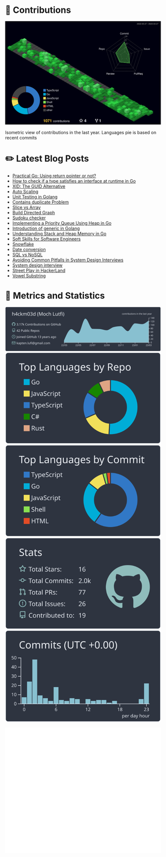 # :sparkling_heart: Contributions

<a href="./profile-3d-contrib/profile-night-green.svg">
    <img width="900em" src="./profile-3d-contrib/profile-night-green.svg">
</a>

Isometric view of contributions in the last year. Languages pie is based on recent commits

# :pencil2: Latest Blog Posts

<!-- BLOG-POST-LIST:START -->
- [Practical Go: Using return pointer or not?](https://lumochift.org/blog/practical-go/pointer-or-not)
- [How to check if a type satisfies an interface at runtime in Go](https://lumochift.org/blog/practical-go/check-satisfy-interface)
- [XID: The GUID Alternative](https://lumochift.org/blog/practical-go/xid-the-guid-alternative)
- [Auto Scaling](https://lumochift.org/blog/devops/autoscaling)
- [Unit Testing in Golang](https://lumochift.org/blog/practical-unit-test)
- [Contains duplicate Problem](https://lumochift.org/blog/cp/containsDuplicateWithRust)
- [Slice vs Array](https://lumochift.org/blog/practical-go/slice)
- [Build Directed Graph](https://lumochift.org/blog/dsa/graph/intro-graph)
- [Sudoku checker](https://lumochift.org/blog/cp/sudoku-checker)
- [Implementing a Priority Queue Using Heap in Go](https://lumochift.org/blog/practical-go/priority-queue)
- [Introduction of generic in Golang](https://lumochift.org/blog/practical-go/intro-generic)
- [Understanding Stack and Heap Memory in Go](https://lumochift.org/blog/practical-go/stack-heap)
- [Soft Skills for Software Engineers](https://lumochift.org/blog/career/softskill-swe)
- [Snowflake](https://lumochift.org/blog/general/snowflake)
- [Date conversion](https://lumochift.org/blog/practical-go/dateconversion)
- [SQL vs NoSQL](https://lumochift.org/blog/general/sqlvsnosql)
- [Avoiding Common Pitfalls in System Design Interviews](https://lumochift.org/blog/career/tips-sdi)
- [System design interview](https://lumochift.org/blog/career/system-design-interview)
- [Street Play in HackerLand](https://lumochift.org/blog/cp/lightshow)
- [Vowel Substring](https://lumochift.org/blog/pattern/sliding-windows/vowelsubstring)
<!-- BLOG-POST-LIST:END -->

# :dizzy: Metrics and Statistics

![profile-details](profile-summary-card-output/nord_dark/0-profile-details.svg)
![stats](profile-summary-card-output/nord_dark/1-repos-per-language.svg)
![most-commit-language](profile-summary-card-output/nord_dark/2-most-commit-language.svg)
![stats](profile-summary-card-output/nord_dark/3-stats.svg)
![productive-time](profile-summary-card-output/nord_dark/4-productive-time.svg)

<img width="625em" src="./github-metrics.svg" />

